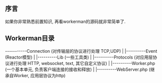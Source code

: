## 序言

如果你非常熟悉前置知识, 再看workerman的源码就非常简单了.

## Workerman目录

-----------Connection (对传输层的协议进行处理 TCP,UDP)
|
|----------Event (Reactor模型)
|
|----------Lib (一些工具类)
|
|----------Protocols  (对应用层协议进行处理 HTTP, websocket, text, 其它自定义协议)
|
|----------Worker.php (一个基本单元, 负责客户端连接的接收和释放)
|
|----------WebServer.php (继承自Worker, 应用层协议为http)


